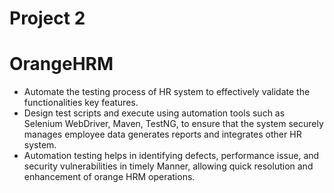 # Project 2
# OrangeHRM
* Automate the testing process of HR system to effectively validate the functionalities key features.
* Design test scripts and execute using automation tools such as Selenium WebDriver, Maven, TestNG, to ensure that the system securely manages employee data generates reports and integrates other HR system.
* Automation testing helps in identifying defects, performance issue, and security vulnerabilities in timely
Manner, allowing quick resolution and enhancement of orange HRM operations.

